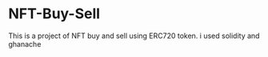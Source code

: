 # NFT-Buy-Sell
This is a project of NFT buy and sell using ERC720 token.
i used solidity and ghanache
